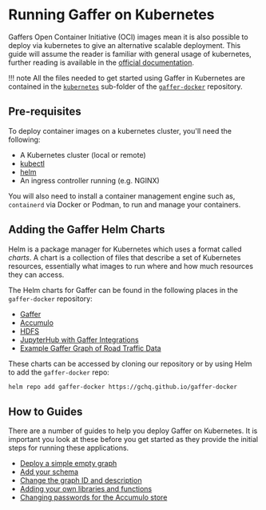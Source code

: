 # Running Gaffer on Kubernetes

Gaffers Open Container Initiative (OCI) images mean it is also possible to
deploy via kubernetes to give an alternative scalable deployment. This guide
will assume the reader is familiar with general usage of kubernetes, further
reading is available in the [official documentation](https://kubernetes.io/docs/home/).

!!! note
    All the files needed to get started using Gaffer in Kubernetes are contained
    in the [`kubernetes`](https://github.com/gchq/gaffer-docker/tree/develop/kubernetes)
    sub-folder of the [`gaffer-docker`](https://github.com/gchq/gaffer-docker)
    repository.

## Pre-requisites

To deploy container images on a kubernetes cluster, you'll need the following:

- A Kubernetes cluster (local or remote)
- [kubectl](https://kubernetes.io/docs/reference/kubectl/)
- [helm](https://helm.sh/docs/intro/install/)
- An ingress controller running (e.g. NGINX)

You will also need to install a container management engine such as, `containerd`
via Docker or Podman, to run and manage your containers.

## Adding the Gaffer Helm Charts

Helm is a package manager for Kubernetes which uses a format called *charts*.
A chart is a collection of files that describe a set of Kubernetes resources,
essentially what images to run where and how much resources they can access.

The Helm charts for Gaffer can be found in the following places in the
`gaffer-docker` repository:

- [Gaffer](https://github.com/gchq/gaffer-docker/tree/develop/kubernetes/gaffer)
- [Accumulo](https://github.com/gchq/gaffer-docker/tree/develop/kubernetes/accumulo)
- [HDFS](https://github.com/gchq/gaffer-docker/tree/develop/kubernetes/hdfs)
- [JupyterHub with Gaffer Integrations](https://github.com/gchq/gaffer-docker/tree/develop/kubernetes/gaffer-jhub)
- [Example Gaffer Graph of Road Traffic Data](https://github.com/gchq/gaffer-docker/tree/develop/kubernetes/gaffer-road-traffic)

These charts can be accessed by cloning our repository or by using Helm to add
the `gaffer-docker` repo:

```bash
helm repo add gaffer-docker https://gchq.github.io/gaffer-docker
```

## How to Guides

There are a number of guides to help you deploy Gaffer on Kubernetes. It is important you look at these before you get started as they provide the initial steps for running these applications.

* [Deploy a simple empty graph](deploy-empty-graph.md)
* [Add your schema](deploy-schema.md)
* [Change the graph ID and description](change-graph-metadata.md)
* [Adding your own libraries and functions](add-libraries.md)
* [Changing passwords for the Accumulo store](change-accumulo-passwords.md)